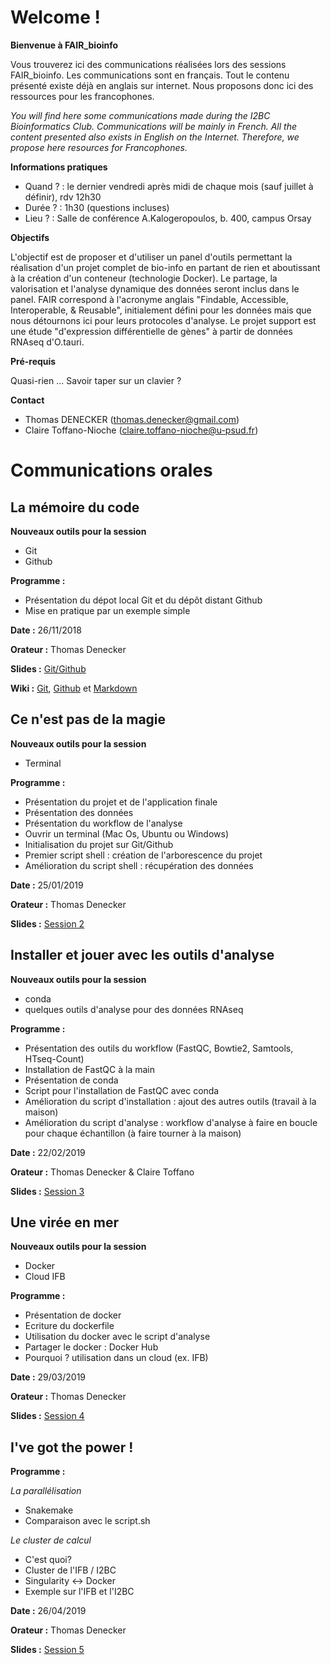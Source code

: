 # Welcome !

**Bienvenue à FAIR_bioinfo**

Vous trouverez ici des communications réalisées lors des sessions FAIR_bioinfo. Les communications sont en français. Tout le contenu présenté existe déjà en anglais sur internet. Nous proposons donc ici des ressources pour les francophones.

*You will find here some communications made during the I2BC Bioinformatics Club. Communications will be mainly in French. All the content presented also exists in English on the Internet. Therefore, we propose here resources for Francophones.*

**Informations pratiques**
- Quand ? : le dernier vendredi après midi de chaque mois (sauf juillet à définir), rdv 12h30
- Durée ? : 1h30 (questions incluses)
- Lieu ? : Salle de conférence A.Kalogeropoulos, b. 400, campus Orsay

**Objectifs**

L'objectif est de proposer et d'utiliser un panel d'outils permettant la réalisation d'un projet complet de bio-info en partant de rien et aboutissant à la création d'un conteneur (technologie Docker). Le partage, la valorisation et l'analyse dynamique des données seront inclus dans le panel.
FAIR correspond à l'acronyme anglais "Findable, Accessible, Interoperable, & Reusable", initialement défini pour les données mais que nous détournons ici pour leurs protocoles d'analyse.
Le projet support est une étude "d'expression différentielle de gènes" à partir de données RNAseq d'O.tauri.

**Pré-requis**

Quasi-rien ... Savoir taper sur un clavier ?

**Contact**

- Thomas DENECKER (<thomas.denecker@gmail.com>)
- Claire Toffano-Nioche (<claire.toffano-nioche@u-psud.fr>)

# Communications orales

## La mémoire du code

**Nouveaux outils pour la session**
- Git
- Github

**Programme :**
- Présentation du dépot local Git et du dépôt distant Github
- Mise en pratique par un exemple simple

**Date :** 26/11/2018

**Orateur :** Thomas Denecker

**Slides :** [Git/Github](https://thomasdenecker.github.io/Club-Bioinfo/docs/git-github.html)

**Wiki  :** [Git](https://github.com/thomasdenecker/FAIR_Bioinfo/wiki/Git), [Github](https://github.com/thomasdenecker/FAIR_Bioinfo/wiki/Github) et [Markdown](https://github.com/thomasdenecker/FAIR_Bioinfo/wiki/Markdown)

## Ce n'est pas de la magie

**Nouveaux outils pour la session**
- Terminal

**Programme :**
- Présentation du projet et de l'application finale
- Présentation des données
- Présentation du workflow de l'analyse
- Ouvrir un terminal (Mac Os, Ubuntu ou Windows)
- Initialisation du projet sur Git/Github
- Premier script shell : création de l'arborescence du projet
- Amélioration du script shell : récupération des données

**Date :** 25/01/2019

**Orateur :** Thomas Denecker

**Slides :** [Session 2](https://thomasdenecker.github.io/FAIR_Bioinfo/docs/session2.html)

## Installer et jouer avec les outils d'analyse

**Nouveaux outils pour la session**
- conda
- quelques outils d'analyse pour des données RNAseq

**Programme :**
- Présentation des outils du workflow (FastQC, Bowtie2, Samtools, HTseq-Count)
- Installation de FastQC à la main
- Présentation de conda
- Script pour l'installation de FastQC avec conda
- Amélioration du script d'installation : ajout des autres outils (travail à la maison)
- Amélioration du script d'analyse : workflow d'analyse à faire en boucle pour chaque échantillon (à faire tourner à la maison)

**Date :** 22/02/2019

**Orateur :** Thomas Denecker & Claire Toffano

**Slides :** [Session 3](https://thomasdenecker.github.io/FAIR_Bioinfo/docs/session3.html)

## Une virée en mer

**Nouveaux outils pour la session**
- Docker
- Cloud IFB

**Programme :**
- Présentation de docker
- Ecriture du dockerfile
- Utilisation du docker avec le script d'analyse
- Partager le docker : Docker Hub
- Pourquoi ? utilisation dans un cloud (ex. IFB)

**Date :** 29/03/2019

**Orateur :** Thomas Denecker

**Slides :** [Session 4](https://thomasdenecker.github.io/FAIR_Bioinfo/docs/session4.html)

## I've got the power !

**Programme :**

_La parallélisation_
   - Snakemake
   - Comparaison avec le script.sh

_Le cluster de calcul_

   - C'est quoi?
   - Cluster de l'IFB / I2BC
   - Singularity ↔ Docker
   - Exemple sur l'IFB et l'I2BC

**Date :** 26/04/2019

**Orateur :** Thomas Denecker

**Slides :** [Session 5](https://thomasdenecker.github.io/FAIR_Bioinfo/docs/session4.html)
